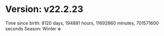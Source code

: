 # Version: v22.2.23
Time since birth: 8120 days, 194881 hours, 11692860 minutes, 701571600 seconds
Season: Winter ❄️
